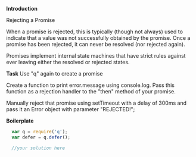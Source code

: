 <b>Introduction</b>

Rejecting a Promise

When a promise is rejected, this is typically (though not always) used to
indicate that a value was not successfully obtained by the promise.  Once 
a promise has been rejected, it can never be resolved (nor rejected again).

Promises implement internal state machines that have strict rules against
ever leaving either the resolved or rejected states.

<b>Task</b>
Use "q" again to create a promise

Create a function to print error.message using console.log.  Pass this 
function as a rejection handler to the "then" method of your promise.

Manually reject that promise using setTimeout with a delay of 300ms and pass it
an Error object with parameter "REJECTED!";

<b>Boilerplate</b>
``` js
  var q = require('q');
  var defer = q.defer(); 

  //your solution here
```
